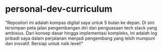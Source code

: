 # personal-dev-curriculum
"Repositori ini adalah kompas digital saya untuk 5 bulan ke depan. Di sini tersimpan peta jalan pengembangan diri dan penguasaan tech stack yang ambisius. Dari konsep dasar hingga implementasi kompleks, ini adalah log pribadi saya dalam perjalanan menjadi pengembang yang lebih mumpuni dan inovatif. Bersiap untuk naik level!"
